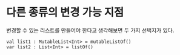 # 다른 종류의 변경 가능 지점
변경할 수 있는 리스트를 만들어야 한다고 생각해보면 두 가지 선택지가 있다.

~~~kotiln
val list1 : MutableList<Int> = mutableListOf()
var list2 : List<Int> = listOf()
~~~
